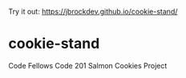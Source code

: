 Try it out: https://jbrockdev.github.io/cookie-stand/

# cookie-stand
Code Fellows Code 201 Salmon Cookies Project

